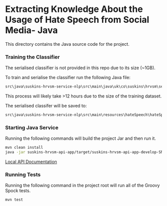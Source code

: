 # Extracting Knowledge About the Usage of Hate Speech from Social Media- Java
This directory contains the Java source code for the project.

### Training the Classifier
The serialised classifier is not provided in this repo due to its size (~1GB).

To train and serialise the classifier run the following Java file:

```bash
src\java\suskins-hrvsm-service-nlp\src\main\java\uk\co\suskins\hrvsm\service\nlp\training\TrainHateSpeechClassifier.java
```

This process will likely take >12 hours due to the size of the training dataset.

The serialised classifer will be saved to:

```bash
src\java\suskins-hrvsm-service-nlp\src\main\resources\hateSpeech\hateSpeechClassifier.dat
```

### Starting Java Service
Running the following commands will build the project Jar and then run it.

```bash
mvn clean install
java -jar suskins-hrvsm-api-app/target/suskins-hrvsm-api-app-develop-SNAPSHOT.jar
```

[Local API Documentation](http://localhost:8080/swagger-ui.html#/)

### Running Tests
Running the following command in the project root will run all of the Groovy Spock tests.

```bash
mvn test
```